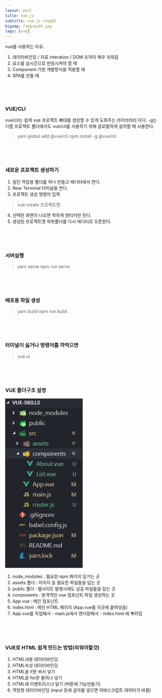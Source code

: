 ```yaml
---
layout: post
title: Vue.js
subtitle: vue.js step02
bigimg: /img/path.jpg
tags: [vue]
---
```


vue를 사용하는 이유.
1. 데이터바인딩 / 자료 interation / DOM 조작이 매우 쉬워짐
2. 요소를 실시간으로 반응시켜야 할 때
3. Component 기반 개발방식을 적용할 때
4. SPA를 만들 때

<br/>
<br/>
<br/>

### VUE/CLI 

vue/cli는 쉽게 vue 프로젝트 뼈대를 생성할 수 있게 도와주는 라이브러리 이다. 
-g는 다름 프로젝트 폴더에서도 vue/cli를 사용하기 위해 글로벌하게 설치할 때 사용한다.

> yarn global add @vue/cli 
> npm install -g @vue/cli 

<br/>
<br/>
<br/>

### 새로운 프로젝트 생성하기 

1. 일단 작업용 폴더를 하나 만들고 에디터에서 연다.
2. New Terminal 터미널을 연다.
3. 프로젝트 생성 명령어 입력
> vue create 프로젝트명
4. 선택한 화면이 나오면 착하게 엔터키만 친다.
5. 생성된 프로젝트명 하위폴더를 다시 에디터로 오픈한다.

<br/>
<br/>
<br/>

### 서버실행 

> yarn serve
> npm run serve

<br/>
<br/>
<br/>

### 배포용 파일 생성 

> yarn build
> npm run build

<br/>
<br/>
<br/>

### 터미널이 싫거나 명령어를 까먹으면 

> vue ui

<br/>
<br/>
<br/>

### VUE 폴더구조 설명 

![VUE 폴더구조 설명하기](../img/vue01.png "폴더구조 설명")

1. node_modules : 필요한 npm 패키지 담기는 곳
2. assets 폴더 : 이미지 등 필요한 파일들을 담는 곳
3. public 폴더 : 웹사이트 발행시에도 남길 파일들을 담는 곳
4. components : 본격적인 vue 컴포넌트 파일 생성하는 곳
5. App.vue : 메인 컴포넌트
6. index.html : 메인 HTML 페이지 (App.vue를 이곳에 붙여넣음)
7. App.vue를 작업해서 - main.js에서 렌더링해서 - index.html 에 뿌려짐

<br/>
<br/>
<br/>

### VUE로 HTML 쉽게 만드는 방법(외워야할것) 

1. HTML내용 데이터바인딩
2. HTML속성 데이터바인딩
3. HTML을 if문 써서 넣기
4. HTML을 for문 돌려너 넣기
5. HTML에 이벤트리스너 달기 (버튼에 기능만들기)
6. 역방향 데이터바인딩 (input 등에 글자를 넣으면 자바스크립트 데이터가 바뀜)

<br/>
<br/>
<br/>